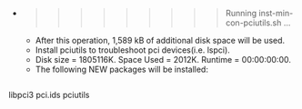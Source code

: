 * >>>>>>>>> Running inst-min-con-pciutils.sh ...
  * After this operation, 1,589 kB of additional disk space will be used.
  * Install pciutils to troubleshoot pci devices(i.e. lspci).
  * Disk size = 1805116K. Space Used = 2012K. Runtime = 00:00:00:00.
  * The following NEW packages will be installed:
  ```bash
libpci3 pci.ids pciutils
  ```
